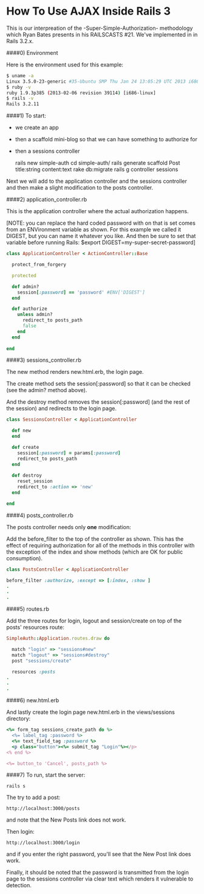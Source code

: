 How To Use AJAX Inside Rails 3
==============

This is our interpreation of the -Super-Simple-Authorization- methodology which
Ryan Bates presents in his RAILSCASTS #21.  We've implemented in in Rails 3.2.x.

####0) Environment

Here is the environment used for this example:

```bash
$ uname -a
Linux 3.5.0-23-generic #35-Ubuntu SMP Thu Jan 24 13:05:29 UTC 2013 i686 i686 i686 GNU/Linux
$ ruby -v
ruby 1.9.3p385 (2013-02-06 revision 39114) [i686-linux]
$ rails -v
Rails 3.2.11
```

####1) To start:
 - we create an app
 - then a scaffold mini-blog so that we can have something to authorize for
 - then a sessions controller

    rails new simple-auth
    cd simple-auth/
    rails generate scaffold Post title:string content:text
    rake db:migrate
    rails g controller sessions

Next we will add to the application controller and the sessions controller and then
make a slight modification to the posts controller.

####2) application_controller.rb

This is the application controller where the actual authorization happens.

[NOTE: you can replace the hard coded password with on that is set comes from an ENVironment variable as shown. For 
this example we called it DIGEST, but you can name it whatever you like.  And then be sure to set that variable before
running Rails: $export DIGEST=my-super-secret-password]

```ruby
class ApplicationController < ActionController::Base

  protect_from_forgery

  protected

  def admin?
    session[:password] == 'password' #ENV['DIGEST']
  end  

  def authorize
    unless admin?
      redirect_to posts_path
      false
    end
  end
  
end 
```

####3) sessions_controller.rb

The new method renders new.html.erb, the login page.

The create method sets the session[:password] so that it can be checked (see the admin? method above).

And the destroy method removes the session[:password] (and the rest of the session) and redirects to the login page.

```ruby
class SessionsController < ApplicationController

  def new
  end

  def create
    session[:password] = params[:password]
    redirect_to posts_path
  end
  
  def destroy
    reset_session
    redirect_to :action => 'new'
  end

end
```

####4) posts_controller.rb

The posts controller needs only <b>one</b> modification:

Add the before_filter to the top of the controller as shown.  This has the effect of requiring authorization for all of the methods in this controller with the exception of the index and show methods (which are OK for public consumption).

```ruby
class PostsController < ApplicationController

before_filter :authorize, :except => [:index, :show ]
.
.
.
```

####5) routes.rb

Add the three routes for login, logout and session/create on top of the posts' resources route:

```ruby
SimpleAuth::Application.routes.draw do

  match "login" => "sessions#new"
  match "logout" => "sessions#destroy"
  post "sessions/create"

  resources :posts
.
.
.
```

####6) new.html.erb

And lastly create the login page new.html.erb in the views/sessions directory:

```ruby
<%= form_tag sessions_create_path do %>
  <%= label_tag :password %>
  <%= text_field_tag :password %>
  <p class="button"><%= submit_tag "Login"%></p>
<% end %>

<%= button_to 'Cancel', posts_path %>
```

####7) To run, start the server:

    rails s

The try to add a post:

    http://localhost:3000/posts

and note that the New Posts link does not work.

Then login:

    http://localhost:3000/login

and if you enter the right password, you'll see that the New Post link does work.

Finally, it should be noted that the password is transmitted from the login page to the sessions controller via clear text which renders it vulnerable to detection.